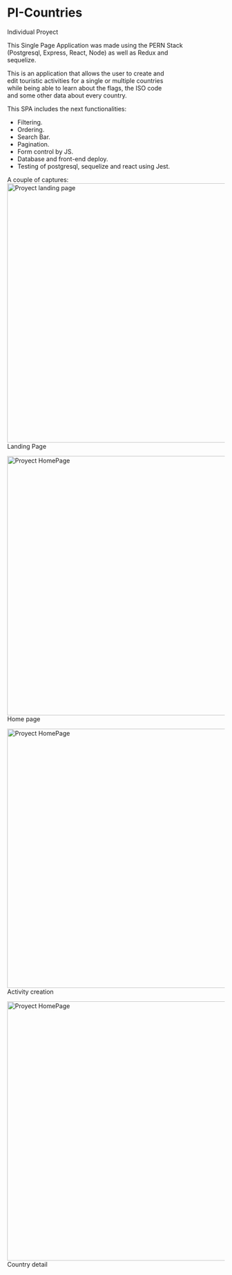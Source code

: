 # PI-Countries
Individual Proyect

This Single Page Application was made using the PERN Stack <br/>
(Postgresql, Express, React, Node) as well as Redux and <br/>
sequelize.

This is an application that allows the user to create and<br/>
edit touristic activities for a single or multiple countries<br/>
while being able to learn about the flags, the ISO code<br/>
and some other data about every country.

This SPA includes the next functionalities:
- Filtering.
- Ordering.
- Search Bar.
- Pagination.
- Form control by JS.
- Database and front-end deploy.
- Testing of postgresql, sequelize and react using Jest.

A couple of captures:<br/>
<img src="https://drive.google.com/uc?export=download&id=1ta-1CupdPSGo2RwANjHMQoKHQzveCafd" width="600" alt="Proyect landing page"/><br/>
Landing Page

<img src="https://drive.google.com/uc?export=download&id=1ZxKdl9yKXpLJadEgfe6isfgAZII4iIhL" width="600" alt="Proyect HomePage"/><br/>
Home page

<img src="https://drive.google.com/uc?export=download&id=1Unb8cPTQsCPrPZaC2J1kMUJ2hhIHTwMp" width="600" alt="Proyect HomePage"/><br/>
Activity creation

<img src="https://drive.google.com/uc?export=download&id=17z8H1WUrM9H83VH5wRQnT1jRAIaxtb_V" width="600" alt="Proyect HomePage"/><br/>
Country detail
